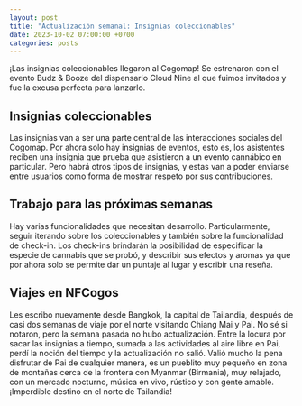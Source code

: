 ```yaml
---
layout: post
title: "Actualización semanal: Insignias coleccionables"
date: 2023-10-02 07:00:00 +0700
categories: posts
---
```


¡Las insignias coleccionables llegaron al Cogomap! Se estrenaron con el evento Budz & Booze del dispensario Cloud Nine al que fuimos invitados y fue la excusa perfecta para lanzarlo.

## Insignias coleccionables

Las insignias van a ser una parte central de las interacciones sociales del Cogomap. Por ahora solo hay insignias de eventos, esto es, los asistentes reciben una insignia que prueba que asistieron a un evento cannábico en particular. Pero habrá otros tipos de insignias, y estas van a poder enviarse entre usuarios como forma de mostrar respeto por sus contribuciones.

## Trabajo para las próximas semanas

Hay varias funcionalidades que necesitan desarrollo. Particularmente, seguir iterando sobre los coleccionables y también sobre la funcionalidad de check-in. Los check-ins brindarán la posibilidad de especificar la especie de cannabis que se probó, y describir sus efectos y aromas ya que por ahora solo se permite dar un puntaje al lugar y escribir una reseña.

## Viajes en NFCogos

Les escribo nuevamente desde Bangkok, la capital de Tailandia, después de casi dos semanas de viaje por el norte visitando Chiang Mai y Pai. No sé si notaron, pero la semana pasada no hubo actualización. Entre la locura por sacar las insignias a tiempo, sumada a las actividades al aire libre en Pai, perdí la noción del tiempo y la actualización no salió. Valió mucho la pena disfrutar de Pai de cualquier manera, es un pueblito muy pequeño en zona de montañas cerca de la frontera con Myanmar (Birmania), muy relajado, con un mercado nocturno, música en vivo, rústico y con gente amable. ¡Imperdible destino en el norte de Tailandia!
